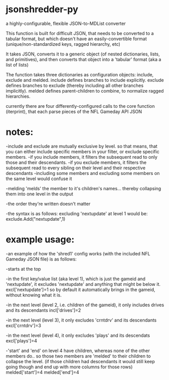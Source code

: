 # jsonshredder-py
a highly-configurable, flexible JSON-to-MDList converter

This function is built for difficult JSON, that needs to be converted to a tabular format, but which doesn't have an easily-convertible format (unique/non-standardized keys, ragged hierarchy, etc)

It takes JSON, converts it to a generic object (of nested dictionaries, lists, and primitives), and then converts that object into a 'tabular' format (aka a list of lists)

The function takes three dictionaries as configuration objects:
include, exclude and melded.
include defines branches to include explicitly.
exclude defines branches to exclude (thereby including all other branches implicitly).
melded defines parent-children to combine, to normalize ragged hierarchies.

currently there are four differently-configured calls to the core function (iterprint), that each parse pieces of the NFL Gameday API JSON

# notes:
-include and exclude are mutually exclusive by level.
  so that means, that you can either include specific members in your filter, or exclude specific members.
-if you include members, it filters the subsequent read to only those and their descendants.
-if you exclude members, it filters the subsequent read to every sibling on their level and their respective descendants
-including some members and excluding some members on the same level would confuse it

-melding 'melds' the member to it's children's names... thereby collapsing them into one level in the output

-the order they're written doesn't matter

-the syntax is as follows:
      excluding 'nextupdate' at level 1 would be: exclude.Add("nextupdate",1)

# example usage:
-an example of how the 'shred1' config works (with the included NFL Gameday JSON file) is as follows:

 -starts at the top
 
 -in the first key/value list (aka level 1), which is just the gameid and 'nextupdate', it excludes 'nextupdate' and anything that might be below it.    excl['nextupdate']=1
      so by default it automatically brings in the gameid, without knowing what it is.
      
 -in the next level (level 2, i.e. children of the gameid), it only includes drives and its descendants  incl['drives']=2
 
 -in the next level (level 3), it only excludes 'crntdrv' and its descendants     excl['crntdrv']=3
 
 -in the next level (level 4), it only excludes 'plays' and its descendats   excl['plays']=4
 
 -'start' and 'end' on level 4 have children, whereas none of the other members do.. so those two members are 'melded' to their children to collapse the level. (if those children had descendants it would still keep going though and end up with more columns for those rows)  melded['start']=4   melded['end']=4
